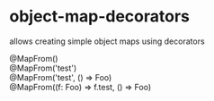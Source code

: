 # object-map-decorators
allows creating simple object maps using decorators


@MapFrom()  
@MapFrom('test')  
@MapFrom('test', () => Foo)  
@MapFrom((f: Foo) => f.test, () => Foo)  
